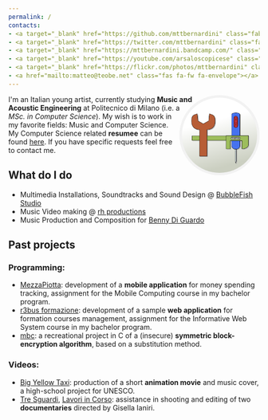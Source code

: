 ```yaml
---
permalink: /
contacts:
- <a target="_blank" href="https://github.com/mttbernardini" class="fab fa-fw fa-github"></a>
- <a target="_blank" href="https://twitter.com/mttbernardini" class="fab fa-fw fa-twitter"></a>
- <a target="_blank" href="https://mttbernardini.bandcamp.com/" class="fab fa-fw fa-bandcamp"></a>
- <a target="_blank" href="https://youtube.com/arsaloscopicese" class="fab fa-fw fa-youtube"></a>
- <a target="_blank" href="https://flickr.com/photos/mttbernardini" class="fab fa-fw fa-flickr"></a>
- <a href="mailto:matteo@teobe.net" class="fas fa-fw fa-envelope"></a>
---
```


<style>
.tools-logo {
	display: block;
	border-radius: 50%;
	box-shadow: 0 0 5px #BBB;
	float: right;
	width: 12em;
	padding: 5px;
	shape-outside: circle();
	box-shadow: none;
	background-color: #f2f2f2;
	max-width: 30%;
}

@media print {
	.tools-logo {
		display: none;
	}
}
</style>

<img src="assets/img/tools.png" class="tools-logo" title="My universal logo">

I'm an Italian young artist, currently studying **Music and Acoustic Engineering** at Politecnico di Milano (i.e. a *MSc. in Computer Science*).
My wish is to work in my favorite fields: Music and Computer Science.
My Computer Science related **resumee** can be found [here](/cv). If you have specific requests feel free to contact me.


What do I do
------------

- Multimedia Installations, Soundtracks and Sound Design @ [BubbleFish Studio](https://bubblefish.studio)
- Music Video making @ [rh productions](https://www.youtube.com/playlist?list=PLJW_4sXRt8zcGNZX7oyXOI2-78hkTfcIn)
- Music Production and Composition for [Benny Di Guardo](https://bennydguardo.it)


Past projects
-------------

### Programming:

- [MezzaPiotta](https://www.youtube.com/watch?v=FLF8M5eMwvg): development of a **mobile application** for money spending tracking, assignment for the Mobile Computing course in my bachelor program.
- [r3bus formazione](https://bitbucket.org/r3bus/formazione): development of a sample **web application** for formation courses management, assignment for the Informative Web System course in my bachelor program.
- [mbc](https://github.com/mttbernardini/mbc): a recreational project in C of a (insecure) **symmetric block-encryption algorithm**, based on a substitution method.

### Videos:

- [Big Yellow Taxi](https://www.youtube.com/watch?v=pzqhckXevK0): production of a short **animation movie** and music cover, a high-school project for UNESCO.
- [Tre Sguardi](https://vimeo.com/70772938), [Lavori in Corso](https://vimeo.com/114587150): assistance in shooting and editing of two **documentaries** directed by Gisella Ianiri.
